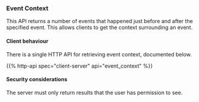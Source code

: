 
### Event Context

This API returns a number of events that happened just before and after
the specified event. This allows clients to get the context surrounding
an event.

#### Client behaviour

There is a single HTTP API for retrieving event context, documented
below.

{{% http-api spec="client-server" api="event_context" %}}

#### Security considerations

The server must only return results that the user has permission to see.

